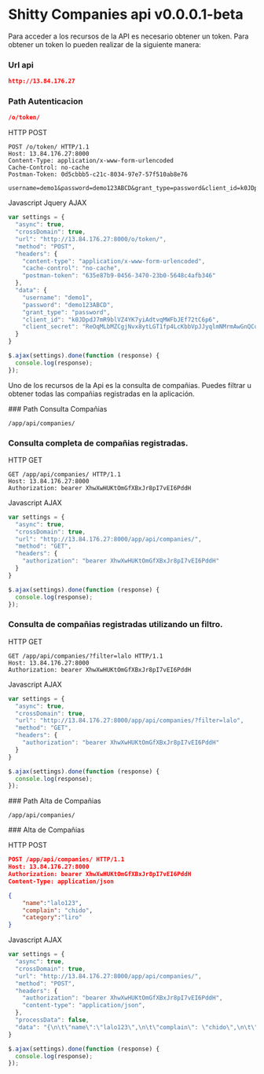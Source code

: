 # Shitty Companies api v0.0.0.1-beta

Para acceder a los recursos de la API es necesario obtener un token.
Para obtener un token lo pueden realizar de la siguiente manera:

### Url api
```json
http://13.84.176.27
```

### Path Autenticacion
```json
/o/token/
```

HTTP POST
```http
POST /o/token/ HTTP/1.1
Host: 13.84.176.27:8000
Content-Type: application/x-www-form-urlencoded
Cache-Control: no-cache
Postman-Token: 0d5cbbb5-c21c-8034-97e7-57f510ab8e76

username=demo1&password=demo123ABCD&grant_type=password&client_id=k0JDpdJ7mR9blVZ4YK7yiAdtvqMWFbJEf72tC6p6&client_secret=ReOqMLbMZCgjNvx8ytLGT1fp4LcKbbVpJJyqlmNMrmAwGnQCq9KmEOmPNxYITK1IcFlZKQsqmADEqzhFoFLGA5b02JHkGLcFwkI4EmHrOzdemwddKrzOGaHuu5PVW51Q
```

Javascript Jquery AJAX
```javascript
var settings = {
  "async": true,
  "crossDomain": true,
  "url": "http://13.84.176.27:8000/o/token/",
  "method": "POST",
  "headers": {
    "content-type": "application/x-www-form-urlencoded",
    "cache-control": "no-cache",
    "postman-token": "635e87b9-0456-3470-23b0-5648c4afb346"
  },
  "data": {
    "username": "demo1",
    "password": "demo123ABCD",
    "grant_type": "password",
    "client_id": "k0JDpdJ7mR9blVZ4YK7yiAdtvqMWFbJEf72tC6p6",
    "client_secret": "ReOqMLbMZCgjNvx8ytLGT1fp4LcKbbVpJJyqlmNMrmAwGnQCq9KmEOmPNxYITK1IcFlZKQsqmADEqzhFoFLGA5b02JHkGLcFwkI4EmHrOzdemwddKrzOGaHuu5PVW51Q"
  }
}

$.ajax(settings).done(function (response) {
  console.log(response);
});
```

Uno de los recursos de la Api es la consulta de compañias.
Puedes filtrar u obtener todas las compañias registradas en la aplicación.


### Path Consulta Compañias
```http
/app/api/companies/
```
### Consulta completa de compañias registradas.

HTTP GET
```http
GET /app/api/companies/ HTTP/1.1
Host: 13.84.176.27:8000
Authorization: bearer XhwXwHUKtOmGfXBxJr8pI7vEI6PddH
```

Javascript AJAX
```javascript
var settings = {
  "async": true,
  "crossDomain": true,
  "url": "http://13.84.176.27:8000/app/api/companies/",
  "method": "GET",
  "headers": {
    "authorization": "bearer XhwXwHUKtOmGfXBxJr8pI7vEI6PddH"
  }
}

$.ajax(settings).done(function (response) {
  console.log(response);
});
```

### Consulta de compañias registradas utilizando un filtro.

HTTP GET
```http
GET /app/api/companies/?filter=lalo HTTP/1.1
Host: 13.84.176.27:8000
Authorization: bearer XhwXwHUKtOmGfXBxJr8pI7vEI6PddH
```

Javascript AJAX
```javascript
var settings = {
  "async": true,
  "crossDomain": true,
  "url": "http://13.84.176.27:8000/app/api/companies/?filter=lalo",
  "method": "GET",
  "headers": {
    "authorization": "bearer XhwXwHUKtOmGfXBxJr8pI7vEI6PddH"
  }
}

$.ajax(settings).done(function (response) {
  console.log(response);
});
```

### Path Alta de Compañias
```http
/app/api/companies/
```

### Alta de Compañias

HTTP POST
```json
POST /app/api/companies/ HTTP/1.1
Host: 13.84.176.27:8000
Authorization: bearer XhwXwHUKtOmGfXBxJr8pI7vEI6PddH
Content-Type: application/json

{
	"name":"lalo123",
	"complain": "chido",
	"category":"liro"
}
```
Javascript AJAX
```javascript
var settings = {
  "async": true,
  "crossDomain": true,
  "url": "http://13.84.176.27:8000/app/api/companies/",
  "method": "POST",
  "headers": {
    "authorization": "bearer XhwXwHUKtOmGfXBxJr8pI7vEI6PddH",
    "content-type": "application/json",
  },
  "processData": false,
  "data": "{\n\t\"name\":\"lalo123\",\n\t\"complain\": \"chido\",\n\t\"category\":\"liro\"\n}"
}

$.ajax(settings).done(function (response) {
  console.log(response);
});
```
